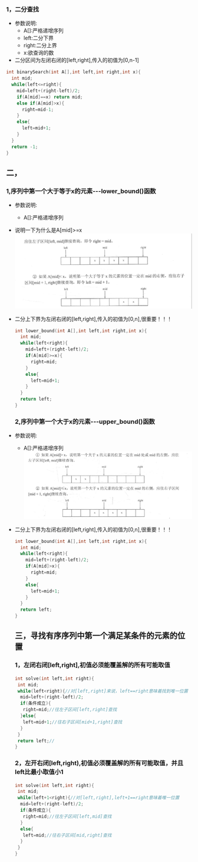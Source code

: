 
### 1，二分查找
* 参数说明:
  * A[]:严格递增序列
  * left:二分下界
  * right:二分上界
  * x:欲查询的数
* 二分区间为左闭右闭的[left,right],传入的初值为[0,n-1]
```cpp
int binarySearch(int A[],int left,int right,int x){
  int mid;
  while(left<=right){
    mid=left+(right-left)/2;
    if(A[mid]==x) return mid;
    else if(A[mid]>x){
      right=mid-1;
    }
    else{
      left=mid+1;
    }
  }
  return -1;
}

```
## 二，
### 1,序列中第一个大于等于x的元素---lower_bound()函数
* 参数说明:
  * A[]:严格递增序列
* 说明一下为什么是A[mid]>=x
![](https://github.com/BinGYiZhanG/PAT/blob/master/Images/06301313.png)

* 二分上下界为左闭右闭的[left,right],传入的初值为[0,n],很重要！！！
  ```cpp
  int lower_bound(int A[],int left,int right,int x){
    int mid;
    while(left<right){
      mid=left+(right-left)/2;
      if(A[mid]>=x){
        right=mid;
      }
      else{
        left=mid+1;
      }
    }
    return left;
  }
  
  ```
  
  ### 2,序列中第一个大于x的元素---upper_bound()函数
* 参数说明:
  * A[]:严格递增序列
![](https://github.com/BinGYiZhanG/PAT/blob/master/Images/06301315.png)
* 二分上下界为左闭右闭的[left,right],传入的初值为[0,n],很重要！！！
  ```cpp
  int lower_bound(int A[],int left,int right,int x){
    int mid;
    while(left<right){
      mid=left+(right-left)/2;
      if(A[mid]>x){
        right=mid;
      }
      else{
        left=mid+1;
      }
    }
    return left;
  }
  
  ```
  
  ## 三，寻找有序序列中第一个满足某条件的元素的位置
  ### 1，左闭右闭[left,right],初值必须能覆盖解的所有可能取值
  ```cpp
  int solve(int left,int right){
   int mid;
   while(left<right){//对[left,right]来说，left==right意味着找到唯一位置
    mid=left+(right-left)/2;
    if(条件成立){
     right=mid;//往左子区间[left,right]查找
    }else{
     left=mid+1;//往右子区间[mid+1,right]查找
    }
   }
   return left;//
  }
  ```
  ### 2，左开右闭[left,right),初值必须覆盖解的所有可能取值，并且left比最小取值小1
  
  ```cpp
  int solve(int left,int right){
   int mid;
   while(left+1<right){//对[left,right],left+1==right意味着唯一位置
    mid=left+(right-left)/2;
    if(条件成立){
     right=mid;//往左子区间[left,mid]查找
    }
    else{
     left=mid;//往右子区间[mid,right]查找
    }
   }
  }
  
  
  
  
  
